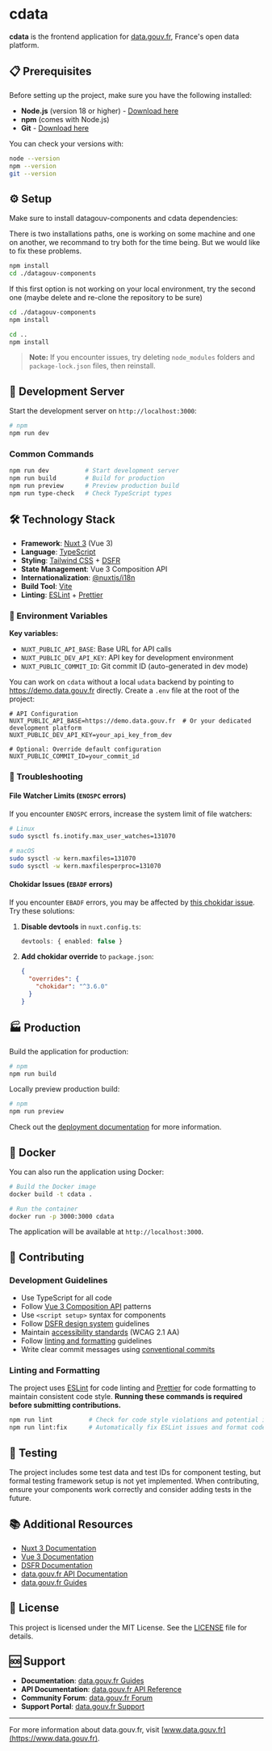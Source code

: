 # cdata

**cdata** is the frontend application for [data.gouv.fr](https://www.data.gouv.fr), France's open data platform.

## 📋 Prerequisites

Before setting up the project, make sure you have the following installed:

- **Node.js** (version 18 or higher) - [Download here](https://nodejs.org/)
- **npm** (comes with Node.js)
- **Git** - [Download here](https://git-scm.com/)

You can check your versions with:
```bash
node --version
npm --version
git --version
```

## ⚙️ Setup

Make sure to install datagouv-components and cdata dependencies:

There is two installations paths, one is working on some machine and one on another, we recommand to try both for the time being. But we would like to fix these problems.

```bash
npm install
cd ./datagouv-components
```

If this first option is not working on your local environment, try the second one (maybe delete and re-clone the repository to be sure)

```bash
cd ./datagouv-components
npm install

cd ..
npm install
```

> **Note:** If you encounter issues, try deleting `node_modules` folders and `package-lock.json` files, then reinstall.

## 🚀 Development Server

Start the development server on `http://localhost:3000`:

```bash
# npm
npm run dev
```

### Common Commands
```bash
npm run dev          # Start development server
npm run build        # Build for production
npm run preview      # Preview production build
npm run type-check   # Check TypeScript types
```

## 🛠️ Technology Stack

- **Framework**: [Nuxt 3](https://nuxt.com/) (Vue 3)
- **Language**: [TypeScript](https://www.typescriptlang.org/)
- **Styling**: [Tailwind CSS](https://tailwindcss.com/) + [DSFR](https://www.systeme-de-design.gouv.fr/)
- **State Management**: Vue 3 Composition API
- **Internationalization**: [@nuxtjs/i18n](https://i18n.nuxtjs.org/)
- **Build Tool**: [Vite](https://vitejs.dev/)
- **Linting**: [ESLint](https://eslint.org/) + [Prettier](https://prettier.io/)

### 🔧 Environment Variables

**Key variables:**
- `NUXT_PUBLIC_API_BASE`: Base URL for API calls
- `NUXT_PUBLIC_DEV_API_KEY`: API key for development environment  
- `NUXT_PUBLIC_COMMIT_ID`: Git commit ID (auto-generated in dev mode)

You can work on `cdata` without a local `udata` backend by pointing to https://demo.data.gouv.fr directly. Create a `.env` file at the root of the project:

```env
# API Configuration
NUXT_PUBLIC_API_BASE=https://demo.data.gouv.fr  # Or your dedicated development platform
NUXT_PUBLIC_DEV_API_KEY=your_api_key_from_dev

# Optional: Override default configuration
NUXT_PUBLIC_COMMIT_ID=your_commit_id
```

### 🔧 Troubleshooting

#### File Watcher Limits (`ENOSPC` errors)
If you encounter `ENOSPC` errors, increase the system limit of file watchers:

```bash
# Linux
sudo sysctl fs.inotify.max_user_watches=131070

# macOS
sudo sysctl -w kern.maxfiles=131070
sudo sysctl -w kern.maxfilesperproc=131070
```

#### Chokidar Issues (`EBADF` errors)
If you encounter `EBADF` errors, you may be affected by [this chokidar issue](https://github.com/paulmillr/chokidar/issues/1385). Try these solutions:

1. **Disable devtools** in `nuxt.config.ts`:
   ```ts
   devtools: { enabled: false }
   ```

2. **Add chokidar override** to `package.json`:
   ```json
   {
     "overrides": {
       "chokidar": "^3.6.0"
     }
   }
   ```

## 🏭 Production

Build the application for production:

```bash
# npm
npm run build
```

Locally preview production build:

```bash
# npm
npm run preview
```

Check out the [deployment documentation](https://nuxt.com/docs/getting-started/deployment) for more information.

## 🐳 Docker

You can also run the application using Docker:

```bash
# Build the Docker image
docker build -t cdata .

# Run the container
docker run -p 3000:3000 cdata
```

The application will be available at `http://localhost:3000`.

## 🤝 Contributing

### Development Guidelines
- Use TypeScript for all code
- Follow [Vue 3 Composition API](https://vuejs.org/guide/extras/composition-api-faq.html) patterns
- Use `<script setup>` syntax for components
- Follow [DSFR design system](https://www.systeme-de-design.gouv.fr/) guidelines
- Maintain [accessibility standards](https://www.w3.org/WAI/WCAG21/AA/) (WCAG 2.1 AA)
- Follow [linting and formatting](#linting-and-formatting) guidelines
- Write clear commit messages using [conventional commits](https://www.conventionalcommits.org/)

### Linting and Formatting
The project uses [ESLint](https://eslint.org/) for code linting and [Prettier](https://prettier.io/) for code formatting to maintain consistent code style. **Running these commands is required before submitting contributions.**

```bash
npm run lint          # Check for code style violations and potential issues
npm run lint:fix      # Automatically fix ESLint issues and format code with Prettier
```

## 🧪 Testing

The project includes some test data and test IDs for component testing, but formal testing framework setup is not yet implemented. When contributing, ensure your components work correctly and consider adding tests in the future.

## 📚 Additional Resources

- [Nuxt 3 Documentation](https://nuxt.com/docs/getting-started/introduction)
- [Vue 3 Documentation](https://vuejs.org/)
- [DSFR Documentation](https://www.systeme-de-design.gouv.fr/)
- [data.gouv.fr API Documentation](https://guides.data.gouv.fr/publier-des-donnees/guide-data.gouv.fr/api/reference)
- [data.gouv.fr Guides](https://guides.data.gouv.fr/)

## 📄 License

This project is licensed under the MIT License. See the [LICENSE](LICENSE) file for details.

## 🆘 Support

- **Documentation**: [data.gouv.fr Guides](https://guides.data.gouv.fr/)
- **API Documentation**: [data.gouv.fr API Reference](https://guides.data.gouv.fr/publier-des-donnees/guide-data.gouv.fr/api/reference)
- **Community Forum**: [data.gouv.fr Forum](https://forum.data.gouv.fr/)
- **Support Portal**: [data.gouv.fr Support](https://support.data.gouv.fr/)

---

For more information about data.gouv.fr, visit [www.data.gouv.fr](https://www.data.gouv.fr).
